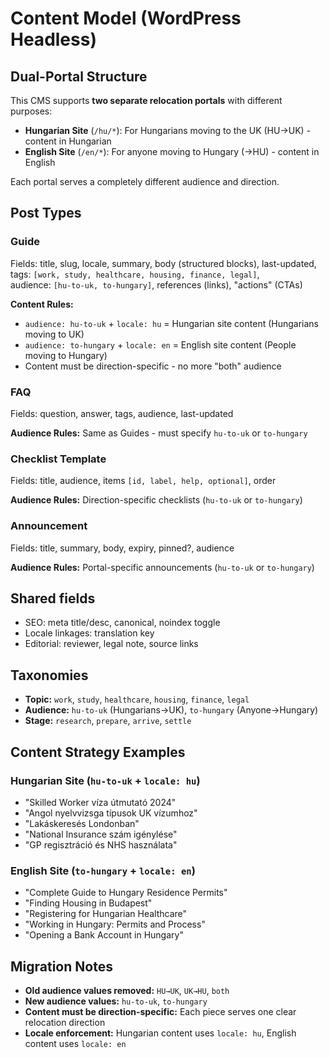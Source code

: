 # Content Model (WordPress Headless)

## Dual-Portal Structure

This CMS supports **two separate relocation portals** with different purposes:
- **Hungarian Site** (`/hu/*`): For Hungarians moving to the UK (HU→UK) - content in Hungarian
- **English Site** (`/en/*`): For anyone moving to Hungary (→HU) - content in English

Each portal serves a completely different audience and direction.

## Post Types

### Guide
Fields: title, slug, locale, summary, body (structured blocks), last-updated,  
tags: `[work, study, healthcare, housing, finance, legal]`,  
audience: `[hu-to-uk, to-hungary]`, references (links), "actions" (CTAs)

**Content Rules:**
- `audience: hu-to-uk` + `locale: hu` = Hungarian site content (Hungarians moving to UK)
- `audience: to-hungary` + `locale: en` = English site content (People moving to Hungary)
- Content must be direction-specific - no more "both" audience

### FAQ
Fields: question, answer, tags, audience, last-updated

**Audience Rules:** Same as Guides - must specify `hu-to-uk` or `to-hungary`

### Checklist Template
Fields: title, audience, items `[id, label, help, optional]`, order

**Audience Rules:** Direction-specific checklists (`hu-to-uk` or `to-hungary`)

### Announcement
Fields: title, summary, body, expiry, pinned?, audience

**Audience Rules:** Portal-specific announcements (`hu-to-uk` or `to-hungary`)

## Shared fields
- SEO: meta title/desc, canonical, noindex toggle
- Locale linkages: translation key
- Editorial: reviewer, legal note, source links

## Taxonomies
- **Topic:** `work`, `study`, `healthcare`, `housing`, `finance`, `legal`
- **Audience:** `hu-to-uk` (Hungarians→UK), `to-hungary` (Anyone→Hungary)
- **Stage:** `research`, `prepare`, `arrive`, `settle`

## Content Strategy Examples

### Hungarian Site (`hu-to-uk` + `locale: hu`)
- "Skilled Worker víza útmutató 2024"
- "Angol nyelvvizsga típusok UK vízumhoz"
- "Lakáskeresés Londonban"
- "National Insurance szám igénylése"
- "GP regisztráció és NHS használata"

### English Site (`to-hungary` + `locale: en`)
- "Complete Guide to Hungary Residence Permits"
- "Finding Housing in Budapest"
- "Registering for Hungarian Healthcare"
- "Working in Hungary: Permits and Process"
- "Opening a Bank Account in Hungary"

## Migration Notes

- **Old audience values removed:** `HU→UK`, `UK→HU`, `both`
- **New audience values:** `hu-to-uk`, `to-hungary`
- **Content must be direction-specific:** Each piece serves one clear relocation direction
- **Locale enforcement:** Hungarian content uses `locale: hu`, English content uses `locale: en`